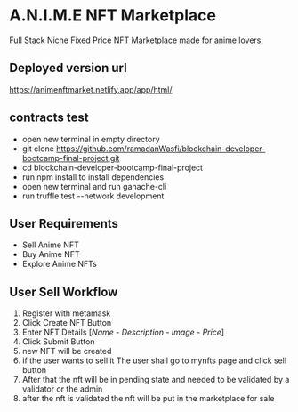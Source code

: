 # A.N.I.M.E NFT Marketplace
Full Stack Niche Fixed Price NFT Marketplace made for anime lovers.


## Deployed version url
https://animenftmarket.netlify.app/app/html/

## contracts test
* open new terminal in empty directory
* git clone https://github.com/ramadanWasfi/blockchain-developer-bootcamp-final-project.git
* cd blockchain-developer-bootcamp-final-project
* run npm install to install dependencies
* open new terminal and run ganache-cli
* run truffle test --network development

## User Requirements
* Sell Anime NFT
* Buy Anime NFT
* Explore Anime NFTs
  
## User Sell Workflow
1. Register with metamask
2. Click Create NFT Button
3. Enter NFT Details [*Name* - *Description* - *Image* - *Price*]
4. Click Submit Button
5. new NFT will be created
6. if the user wants to sell it The user shall go to mynfts page and click sell button
7. After that the nft will be in pending state and needed to be validated by a validator or the admin
8. after the nft is validated the nft will be put in the marketplace for sale

